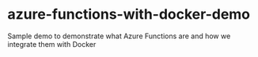 # azure-functions-with-docker-demo
Sample demo to demonstrate what Azure Functions are and how we integrate them with Docker
